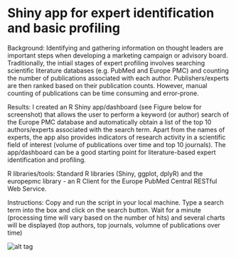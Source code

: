 # Shiny app for expert identification and basic profiling

Background: Identifying and gathering information on thought leaders are important steps when developing a marketing campaign or advisory board. Traditionally, the intiail stages of expert profiling involves searching scientific literature databases (e.g. PubMed and Europe PMC) and counting the number of publications associated with each author.   Publishers/experts are then ranked based on their publication counts. However, manual counting of publications can be time consuming and error-prone. 

Results: I created an R Shiny app/dashboard (see Figure below for screenshot) that allows the user to perform a keyword (or author) search of the Europe PMC database and automatically obtain a list of the top 10 authors/experts associated with the search term. Apart from the names of experts, the app also provides indicators of research activity in a scientific field of interest (volume of publications over time and top 10 journals). The app/dashboard can be a good starting point for literature-based expert identification and profiling.   

R libraries/tools: Standard R libraries (Shiny, ggplot, dplyR) and the europepmc library - an R Client for the Europe PubMed Central RESTful Web Service.

Instructions: Copy and run the script in your local machine. Type a search term into the box and click on the search button. Wait for a minute (processing time will vary based on the number of hits) and several charts will be displayed (top authors, top journals, volumne of publications over time)


![alt tag](https://github.com/andrewliew86/KOL-mapping-with-Shiny-app/blob/main/UI_picture.PNG)
